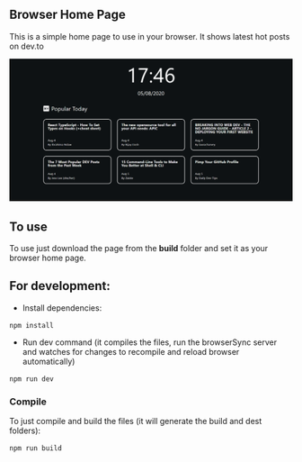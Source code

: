 ## Browser Home Page

This is a simple home page to use in your browser. It shows latest hot posts on dev.to

![Screenshot of the home page](screenshot.png)

## To use
To use just download the page from the **build** folder and set it as your browser home page.

## For development:
- Install dependencies:
```
npm install
```

- Run dev command (it compiles the files, run the browserSync server and watches for changes to recompile and reload browser automatically)
```
npm run dev
```

### Compile
To just compile and build the files (it will generate the build and dest folders):
```
npm run build
```